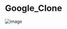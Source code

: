 # Google_Clone
![image](https://github.com/nuryagli/Google_Clone/assets/102666235/c9f63813-805f-4b75-b9a0-edc6697be4f9)
